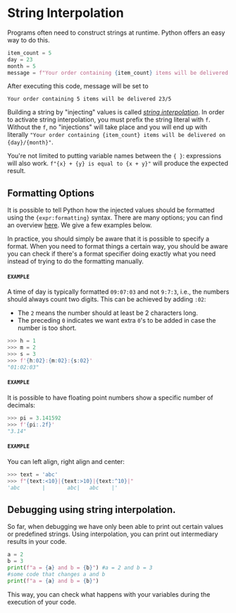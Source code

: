 # String Interpolation

Programs often need to construct strings at runtime.
Python offers an easy way to do this.

```python
item_count = 5
day = 23
month = 5
message = f"Your order containing {item_count} items will be delivered on {day}/{month}"
```

After executing this code, message will be set to

```text
Your order containing 5 items will be delivered 23/5
```

Building a string by "injecting" values is called [_string interpolation_](https://docs.python.org/3/tutorial/inputoutput.html#formatted-string-literals).
In order to activate string interpolation, you must prefix the string literal with `f`.
Without the `f`, no "injections" will take place and you will end up with literally `"Your order containing {item_count} items will be delivered on {day}/{month}"`.

You're not limited to putting variable names between the `{ }`: expressions will also work.
`f"{x} + {y} is equal to {x + y}"` will produce the expected result.

## Formatting Options

It is possible to tell Python how the injected values should be formatted using the `{expr:formatting}` syntax.
There are many options; you can find an overview [here](https://docs.python.org/3/library/string.html#formatspec).
We give a few examples below.

In practice, you should simply be aware that it is possible to specify a format.
When you need to format things a certain way, you should be aware you can check if there's a format specifier doing exactly what you need instead of trying to do the formatting manually.

#### `EXAMPLE`

A time of day is typically formatted `09:07:03` and not `9:7:3`, i.e., the numbers should always count two digits.
This can be achieved by adding `:02`:

- The `2` means the number should at least be 2 characters long.
- The preceding `0` indicates we want extra `0`'s to be added in case the number is too short.

```python
>>> h = 1
>>> m = 2
>>> s = 3
>>> f'{h:02}:{m:02}:{s:02}'
"01:02:03"
```

#### `EXAMPLE`

It is possible to have floating point numbers show a specific number of decimals:

```python
>>> pi = 3.141592
>>> f'{pi:.2f}'
"3.14"
```

#### `EXAMPLE`

You can left align, right align and center:

```python
>>> text = 'abc'
>>> f"{text:<10}|{text:>10}|{text:^10}|"
'abc       |       abc|   abc    |'
```

## Debugging using string interpolation. 

So far, when debugging we have only been able to print out certain values or predefined strings. Using interpolation, you can print out intermediary results in your code. 

```python
a = 2
b = 3
print(f"a = {a} and b = {b}") #a = 2 and b = 3
#some code that changes a and b
print(f"a = {a} and b = {b}")

```

This way, you can check what happens with your variables during the execution of your code. 
